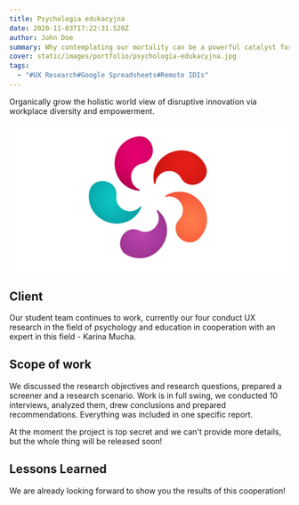 ```yaml
---
title: Psychologia edukacyjna
date: 2020-11-03T17:22:31.520Z
author: John Doe
summary: Why contemplating our mortality can be a powerful catalyst for change
cover: static/images/portfolio/psychologia-edukacyjna.jpg
tags:
  - "#UX Research#Google Spreadsheets#Remote IDIs"
---
```

Organically grow the holistic world view of disruptive innovation via workplace diversity and empowerment.

![Logo - Psychologia edukacyjna](/static/img/psychologia-edukacyjna.jpg)

## Client

Our student team continues to work, currently our four conduct UX research in the field of psychology and education in cooperation with an expert in this field - Karina Mucha.

## Scope of work

We discussed the research objectives and research questions, prepared a screener and a research scenario. Work is in full swing, we conducted 10 interviews, analyzed them, drew conclusions and prepared recommendations. Everything was included in one specific report.

At the moment the project is top secret and we can't provide more details, but the whole thing will be released soon!

## Lessons Learned

We are already looking forward to show you the results of this cooperation!